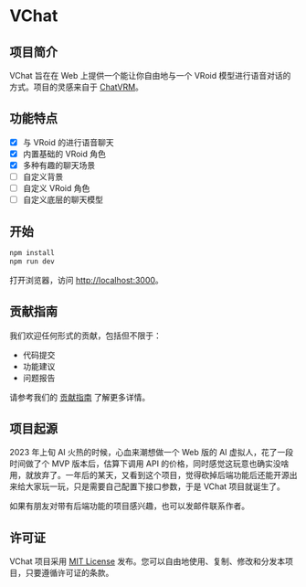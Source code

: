 # VChat

## 项目简介

VChat 旨在在 Web 上提供一个能让你自由地与一个 VRoid 模型进行语音对话的方式。项目的灵感来自于 [ChatVRM](https://github.com/pixiv/ChatVRM)。

## 功能特点

* [X] 与 VRoid 的进行语音聊天
* [X] 内置基础的 VRoid 角色
* [X] 多种有趣的聊天场景
* [ ] 自定义背景
* [ ] 自定义 VRoid 角色
* [ ] 自定义底层的聊天模型

## 开始

```bash
npm install
npm run dev
```

打开浏览器，访问 [http://localhost:3000](http://localhost:3000)。

## 贡献指南

我们欢迎任何形式的贡献，包括但不限于：

- 代码提交
- 功能建议
- 问题报告

请参考我们的 [贡献指南](./.github/CONTRIBUTING.md) 了解更多详情。

## 项目起源

2023 年上旬 AI 火热的时候，心血来潮想做一个 Web 版的 AI 虚拟人，花了一段时间做了个 MVP 版本后，估算下调用 API 的价格，同时感觉这玩意也确实没啥用，就放弃了。一年后的某天，又看到这个项目，觉得砍掉后端功能后还能开源出来给大家玩一玩，只是需要自己配置下接口参数，于是 VChat 项目就诞生了。

如果有朋友对带有后端功能的项目感兴趣，也可以发邮件联系作者。

## 许可证

VChat 项目采用 [MIT License](./LICENSE) 发布。您可以自由地使用、复制、修改和分发本项目，只要遵循许可证的条款。

